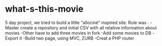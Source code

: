 # what-s-this-movie
5 day project, we tried to build a little "allociné" inspired site.
Rule was : 
  -Master create a repository and initial CSV with all relative information about movies
  -Other have to add three movies in fork
  -Add some movies to DB
  -Export it
  -Build two page, using MVC, ZURB
  -Creat a PHP router
